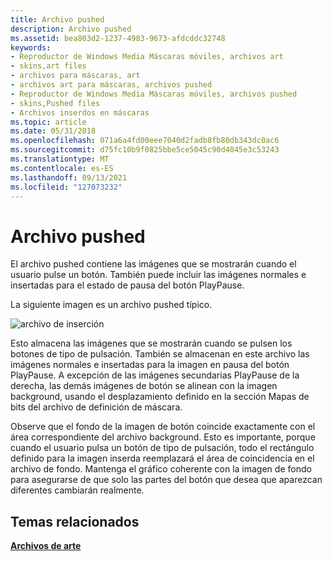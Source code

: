 ```yaml
---
title: Archivo pushed
description: Archivo pushed
ms.assetid: bea803d2-1237-4983-9673-afdcddc32748
keywords:
- Reproductor de Windows Media Máscaras móviles, archivos art
- skins,art files
- archivos para máscaras, art
- archivos art para máscaras, archivos pushed
- Reproductor de Windows Media Máscaras móviles, archivos pushed
- skins,Pushed files
- Archivos inserdos en máscaras
ms.topic: article
ms.date: 05/31/2018
ms.openlocfilehash: 071a6a4fd00eee7040d2fadb8fb80db343dc0ac6
ms.sourcegitcommit: d75fc10b9f0825bbe5ce5045c90d4045e3c53243
ms.translationtype: MT
ms.contentlocale: es-ES
ms.lasthandoff: 09/13/2021
ms.locfileid: "127073232"
---
```

# <a name="pushed-file"></a>Archivo pushed

El archivo pushed contiene las imágenes que se mostrarán cuando el usuario pulse un botón. También puede incluir las imágenes normales e insertadas para el estado de pausa del botón PlayPause.

La siguiente imagen es un archivo pushed típico.

![archivo de inserción](images/cesdkpus.png)

Esto almacena las imágenes que se mostrarán cuando se pulsen los botones de tipo de pulsación. También se almacenan en este archivo las imágenes normales e insertadas para la imagen en pausa del botón PlayPause. A excepción de las imágenes secundarias PlayPause de la derecha, las demás imágenes de botón se alinean con la imagen background, usando el desplazamiento definido en la sección Mapas de bits del archivo de definición de máscara.

Observe que el fondo de la imagen de botón coincide exactamente con el área correspondiente del archivo background. Esto es importante, porque cuando el usuario pulsa un botón de tipo de pulsación, todo el rectángulo definido para la imagen inserda reemplazará el área de coincidencia en el archivo de fondo. Mantenga el gráfico coherente con la imagen de fondo para asegurarse de que solo las partes del botón que desea que aparezcan diferentes cambiarán realmente.

## <a name="related-topics"></a>Temas relacionados

<dl> <dt>

[**Archivos de arte**](art-files-mobile.md)
</dt> </dl>

 

 




